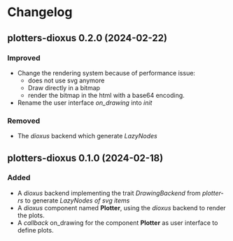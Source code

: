 # Changelog

## plotters-dioxus 0.2.0 (2024-02-22)

### Improved

- Change the rendering system because of performance issue: 
  - does not use svg anymore
  - Draw directly in a bitmap
  - render the bitmap in the html with a base64 encoding.
- Rename the user interface *on_drawing* into *init*

### Removed

- The *dioxus* backend which generate *LazyNodes*

## plotters-dioxus 0.1.0 (2024-02-18)

### Added

- A *dioxus* backend implementing the trait *DrawingBackend* from *plotter-rs* to generate *LazyNodes of svg items*
- A *dioxus* component named **Plotter**, using the *dioxus* backend to render the plots.
- A *callback* on_drawing for the component **Plotter** as user interface to define plots. 
